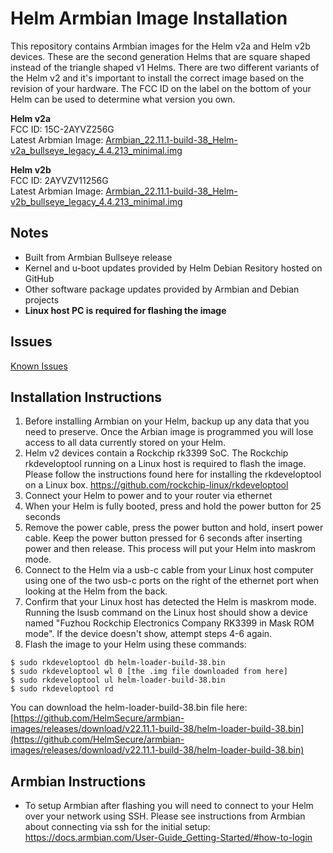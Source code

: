 # Helm Armbian Image Installation

This repository contains Armbian images for the Helm v2a and Helm v2b devices. These are the second generation Helms that are square shaped instead of the triangle shaped v1 Helms. There are two different variants of the Helm v2 and it's important to install the correct image based on the revision of your hardware. The FCC ID on the label on the bottom of your Helm can be used to determine what version you own.

**Helm v2a**\
FCC ID: 15C-2AYVZ256G\
Latest Arbmian Image: [Armbian_22.11.1-build-38_Helm-v2a_bullseye_legacy_4.4.213_minimal.img](https://github.com/HelmSecure/armbian-images/releases/download/v22.11.1-build-38/Armbian_22.11.1-build-38_Helm-v2a_bullseye_legacy_4.4.213_minimal.img)

**Helm v2b**\
FCC ID: 2AYVZV11256G\
Latest Arbmian Image: [Armbian_22.11.1-build-38_Helm-v2b_bullseye_legacy_4.4.213_minimal.img](https://github.com/HelmSecure/armbian-images/releases/download/v22.11.1-build-38/Armbian_22.11.1-build-38_Helm-v2b_bullseye_legacy_4.4.213_minimal.img)

## Notes
+ Built from Armbian Bullseye release
+ Kernel and u-boot updates provided by Helm Debian Resitory hosted on GitHub
+ Other software package updates provided by Armbian and Debian projects
+ **Linux host PC is required for flashing the image**

## Issues
[Known Issues](https://github.com/HelmSecure/armbian-images/issues)

## Installation Instructions
1. Before installing Armbian on your Helm, backup up any data that you need to preserve.  Once the Arbian image is programmed you will lose access to all data currently stored on your Helm.
2. Helm v2 devices contain a Rockchip rk3399 SoC.  The Rockchip rkdeveloptool running on a Linux host is required to flash the image.  Please follow the instructions found here for installing the rkdeveloptool on a Linux box.  https://github.com/rockchip-linux/rkdeveloptool
3. Connect your Helm to power and to your router via ethernet
4. When your Helm is fully booted, press and hold the power button for 25 seconds
5. Remove the power cable, press the power button and hold, insert power cable.  Keep the power button pressed for 6 seconds after inserting power and then release.  This process will put your Helm into maskrom mode.
6. Connect to the Helm via a usb-c cable from your Linux host computer using one of the two usb-c ports on the right of the ethernet port when looking at the Helm from the back.
7. Confirm that your Linux host has detected the Helm is maskrom mode.  Running the lsusb command on the Linux host should show a device named "Fuzhou Rockchip Electronics Company RK3399 in Mask ROM mode".  If the device doesn't show, attempt steps 4-6 again.
8. Flash the image to your Helm using these commands:

```
$ sudo rkdeveloptool db helm-loader-build-38.bin
$ sudo rkdeveloptool wl 0 [the .img file downloaded from here]
$ sudo rkdeveloptool ul helm-loader-build-38.bin
$ sudo rkdeveloptool rd
```
You can download the helm-loader-build-38.bin file here: [https://github.com/HelmSecure/armbian-images/releases/download/v22.11.1-build-38/helm-loader-build-38.bin](https://github.com/HelmSecure/armbian-images/releases/download/v22.11.1-build-38/helm-loader-build-38.bin)

## Armbian Instructions
+ To setup Armbian after flashing you will need to connect to your Helm over your network using SSH.  Please see instructions from Armbian about connecting via ssh for the initial setup: https://docs.armbian.com/User-Guide_Getting-Started/#how-to-login

